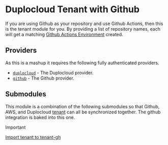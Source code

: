 # Duplocloud Tenant with Github    

If you are using Github as your repository and use Github Actions, then this is the tenant module for you. By providing a list of repository names, each will get a matching [Github Actions Environment](https://docs.github.com/en/actions/managing-workflow-runs-and-deployments/managing-deployments/managing-environments-for-deployment) created. 

## Providers  

As this is a mashup it requires the following fully authenticated providers. 

- [`duplocloud`](https://registry.terraform.io/providers/duplocloud/duplocloud/latest/docs) - The Duplocloud provider.
- [`github`](https://registry.terraform.io/providers/integrations/github/latest/docs) - The Github provider.


## Submodules 

This module is a combination of the following submodules so that Github, AWS, and Duplocloud  [tenant](../tenant/README.md) can all be synchronized together. The github integration is baked into this one. 

> [!IMPORTANT]  
> [Import tenant to tenant-gh](../tenant/README.md#import-tenant-to-tenant-gh)  

